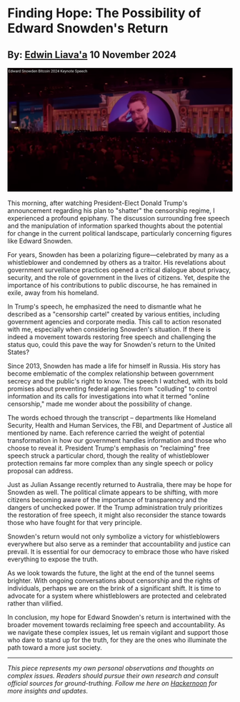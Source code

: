 # Finding Hope: The Possibility of Edward Snowden's Return
## By: [Edwin Liava'a](https://github.com/EdwinLiavaa) 10 November 2024

<p align="center">
 <img width="1000" src="https://github.com/EdwinLiavaa/liavaa.space/blob/main/blog/20241110/pic.png">
</p>

This morning, after watching President-Elect Donald Trump's announcement regarding his plan to "shatter" the censorship regime, I experienced a profound epiphany. The discussion surrounding free speech and the manipulation of information sparked thoughts about the potential for change in the current political landscape, particularly concerning figures like Edward Snowden.

For years, Snowden has been a polarizing figure—celebrated by many as a whistleblower and condemned by others as a traitor. His revelations about government surveillance practices opened a critical dialogue about privacy, security, and the role of government in the lives of citizens. Yet, despite the importance of his contributions to public discourse, he has remained in exile, away from his homeland.

In Trump's speech, he emphasized the need to dismantle what he described as a "censorship cartel" created by various entities, including government agencies and corporate media. This call to action resonated with me, especially when considering Snowden's situation. If there is indeed a movement towards restoring free speech and challenging the status quo, could this pave the way for Snowden's return to the United States?

Since 2013, Snowden has made a life for himself in Russia. His story has become emblematic of the complex relationship between government secrecy and the public's right to know. The speech I watched, with its bold promises about preventing federal agencies from "colluding" to control information and its calls for investigations into what it termed "online censorship," made me wonder about the possibility of change.

The words echoed through the transcript – departments like Homeland Security, Health and Human Services, the FBI, and Department of Justice all mentioned by name. Each reference carried the weight of potential transformation in how our government handles information and those who choose to reveal it. President Trump's emphasis on "reclaiming" free speech struck a particular chord, though the reality of whistleblower protection remains far more complex than any single speech or policy proposal can address.

Just as Julian Assange recently returned to Australia, there may be hope for Snowden as well. The political climate appears to be shifting, with more citizens becoming aware of the importance of transparency and the dangers of unchecked power. If the Trump administration truly prioritizes the restoration of free speech, it might also reconsider the stance towards those who have fought for that very principle.

Snowden's return would not only symbolize a victory for whistleblowers everywhere but also serve as a reminder that accountability and justice can prevail. It is essential for our democracy to embrace those who have risked everything to expose the truth.

As we look towards the future, the light at the end of the tunnel seems brighter. With ongoing conversations about censorship and the rights of individuals, perhaps we are on the brink of a significant shift. It is time to advocate for a system where whistleblowers are protected and celebrated rather than vilified.

In conclusion, my hope for Edward Snowden's return is intertwined with the broader movement towards reclaiming free speech and accountability. As we navigate these complex issues, let us remain vigilant and support those who dare to stand up for the truth, for they are the ones who illuminate the path toward a more just society.

---

*This piece represents my own personal observations and thoughts on complex issues. Readers should pursue their own research and consult official sources for ground-truthing. Follow me here on [Hackernoon](https://hackernoon.com/u/edwinliavaa) for more insights and updates.*